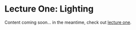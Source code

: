 # Lecture One: Lighting

Content coming soon... in the meantime, check out [lecture one](https://create.highrise.game/docs/studio/basics/beginner-guide/lecture-one).